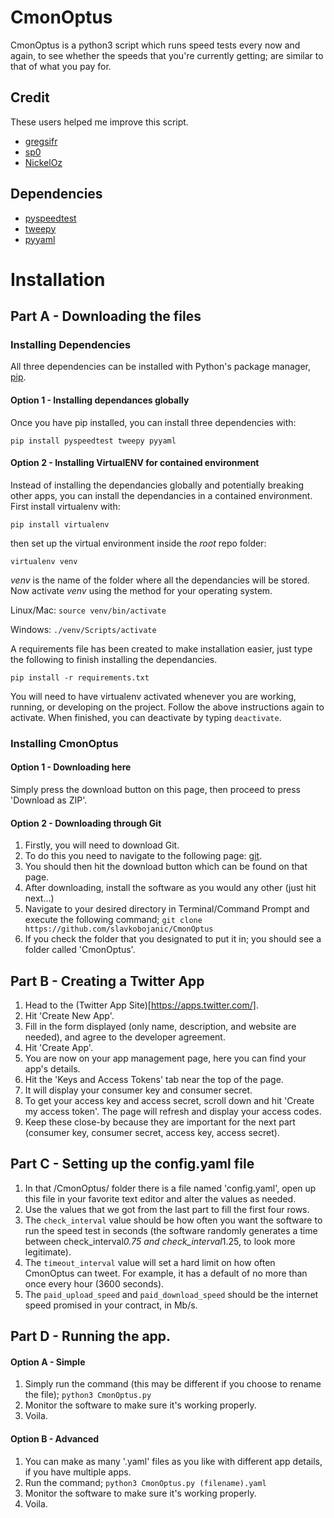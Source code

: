 # CmonOptus

CmonOptus is a python3 script which runs speed tests every now and again, to see whether the speeds that you're currently getting; are similar to that of what you pay for.

## Credit

These users helped me improve this script.
- [gregsifr](https://github.com/gregsifr)
- [sp0](https://github.com/sp0)
- [NickelOz](https://github.com/NickelOz)

## Dependencies
- [pyspeedtest](https://github.com/fopina/pyspeedtest)
- [tweepy](https://github.com/tweepy/tweepy)
- [pyyaml](https://github.com/yaml/pyyaml)

# Installation
## Part A - Downloading the files

### Installing Dependencies

All three dependencies can be installed with Python's package manager, [pip](https://pip.pypa.io/en/stable/installing/).

#### Option 1 - Installing dependances globally
Once you have pip installed, you can install three dependencies with:

```
pip install pyspeedtest tweepy pyyaml
```

#### Option 2 - Installing VirtualENV for contained environment
Instead of installing the dependancies globally and potentially breaking other apps, you can install the dependancies in a contained environment.
First install virtualenv with:

```
pip install virtualenv
```

then set up the virtual environment inside the *root* repo folder:

```
virtualenv venv
```

*venv* is the name of the folder where all the dependancies will be stored.
Now activate *venv* using the method for your operating system.

Linux/Mac: ```source venv/bin/activate```

Windows: ```./venv/Scripts/activate```

A requirements file has been created to make installation easier, just type the following to finish installing the dependancies.

```
pip install -r requirements.txt
```

You will need to have virtualenv activated whenever you are working, running, or developing on the project. Follow the above instructions again to activate.
When finished, you can deactivate by typing ```deactivate```.

### Installing CmonOptus

#### Option 1 - Downloading here
Simply press the download button on this page, then proceed to press 'Download as ZIP'.

#### Option 2 - Downloading through Git
1. Firstly, you will need to download Git.
2. To do this you need to navigate to the following page: [git](https://git-scm.com/).
3. You should then hit the download button which can be found on that page.
4. After downloading, install the software as you would any other (just hit next...)
5. Navigate to your desired directory in Terminal/Command Prompt and execute the following command;
```git clone https://github.com/slavkobojanic/CmonOptus```
6. If you check the folder that you designated to put it in; you should see a folder called 'CmonOptus'.

## Part B - Creating a Twitter App
1. Head to the (Twitter App Site)[https://apps.twitter.com/].
2. Hit 'Create New App'.
3. Fill in the form displayed (only name, description, and website are needed), and agree to the developer agreement.
4. Hit 'Create App'.
5. You are now on your app management page, here you can find your app's details.
6. Hit the 'Keys and Access Tokens' tab near the top of the page.
7. It will display your consumer key and consumer secret.
8. To get your access key and access secret, scroll down and hit 'Create my access token'. The page will refresh and display your access codes.
9. Keep these close-by because they are important for the next part (consumer key, consumer secret, access key, access secret).

## Part C - Setting up the config.yaml file
1. In that /CmonOptus/ folder there is a file named 'config.yaml', open up this file in your favorite text editor and alter the values as needed.
2. Use the values that we got from the last part to fill the first four rows.
3. The ```check_interval``` value should be how often you want the software to run the speed test in seconds (the software randomly generates a time between check_interval*0.75 and check_interval*1.25, to look more legitimate).
4. The ```timeout_interval``` value will set a hard limit on how often CmonOptus can tweet. For example, it has a default of no more than once every hour (3600 seconds).
5. The ```paid_upload_speed``` and ```paid_download_speed``` should be the internet speed promised in your contract, in Mb/s.

## Part D - Running the app.
#### Option A - Simple
1. Simply run the command (this may be different if you choose to rename the file);
```python3 CmonOptus.py```
2. Monitor the software to make sure it's working properly.
3. Voila.

#### Option B - Advanced
1. You can make as many '.yaml' files as you like with different app details, if you have multiple apps.
2. Run the command;
```python3 CmonOptus.py (filename).yaml```
2. Monitor the software to make sure it's working properly.
3. Voila.
